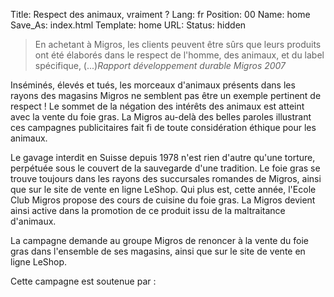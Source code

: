 Title: Respect des animaux, vraiment ?
Lang: fr
Position: 00
Name: home
Save_As: index.html
Template: home
URL:
Status: hidden

<blockquote>En achetant à Migros, les clients peuvent être sûrs que leurs
produits ont été élaborés dans le respect de l'homme, des animaux, et du label
spécifique, (...)<cite>Rapport développement durable Migros 2007</cite></blockquote>

Inséminés, élevés et tués, les morceaux d'animaux présents dans les rayons des magasins Migros ne semblent pas être un exemple pertinent de respect ! Le sommet de la négation des intérêts des animaux est atteint avec la vente du foie gras. La Migros au-delà des belles paroles illustrant ces campagnes publicitaires fait fi de toute considération éthique pour les animaux.

Le gavage interdit en Suisse depuis 1978 n'est rien d'autre qu'une torture, perpétuée sous le couvert de la sauvegarde d'une tradition. Le foie gras se trouve toujours dans les rayons des succursales romandes de Migros, ainsi que sur le site de vente en ligne LeShop. Qui plus est, cette année, l'Ecole Club Migros propose des cours de cuisine du foie gras. La Migros devient ainsi active dans la promotion de ce produit issu de la maltraitance d'animaux.

<p class="highlight">La campagne demande au groupe Migros de renoncer à la vente du foie gras dans l'ensemble de ses magasins, ainsi que sur le site de vente en ligne LeShop.</p>

Cette campagne est soutenue par :
